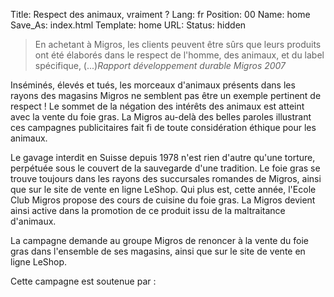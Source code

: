 Title: Respect des animaux, vraiment ?
Lang: fr
Position: 00
Name: home
Save_As: index.html
Template: home
URL:
Status: hidden

<blockquote>En achetant à Migros, les clients peuvent être sûrs que leurs
produits ont été élaborés dans le respect de l'homme, des animaux, et du label
spécifique, (...)<cite>Rapport développement durable Migros 2007</cite></blockquote>

Inséminés, élevés et tués, les morceaux d'animaux présents dans les rayons des magasins Migros ne semblent pas être un exemple pertinent de respect ! Le sommet de la négation des intérêts des animaux est atteint avec la vente du foie gras. La Migros au-delà des belles paroles illustrant ces campagnes publicitaires fait fi de toute considération éthique pour les animaux.

Le gavage interdit en Suisse depuis 1978 n'est rien d'autre qu'une torture, perpétuée sous le couvert de la sauvegarde d'une tradition. Le foie gras se trouve toujours dans les rayons des succursales romandes de Migros, ainsi que sur le site de vente en ligne LeShop. Qui plus est, cette année, l'Ecole Club Migros propose des cours de cuisine du foie gras. La Migros devient ainsi active dans la promotion de ce produit issu de la maltraitance d'animaux.

<p class="highlight">La campagne demande au groupe Migros de renoncer à la vente du foie gras dans l'ensemble de ses magasins, ainsi que sur le site de vente en ligne LeShop.</p>

Cette campagne est soutenue par :
